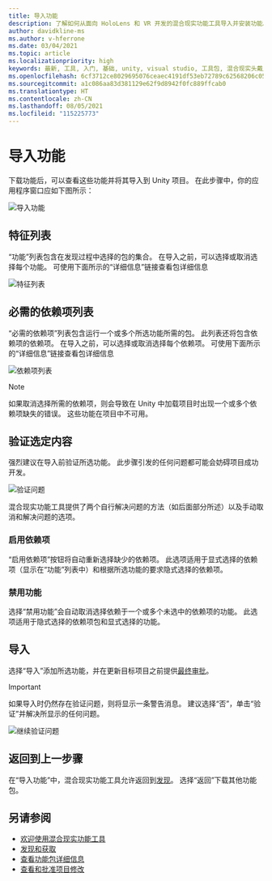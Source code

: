 ```yaml
---
title: 导入功能
description: 了解如何从面向 HoloLens 和 VR 开发的混合现实功能工具导入并安装功能。
author: davidkline-ms
ms.author: v-hferrone
ms.date: 03/04/2021
ms.topic: article
ms.localizationpriority: high
keywords: 最新, 工具, 入门, 基础, unity, visual studio, 工具包, 混合现实头戴显示设备, windows 混合现实头戴显示设备, 虚拟现实头戴显示设备, 安装, Windows, HoloLens, 仿真器, unreal, openxr
ms.openlocfilehash: 6cf3712ce8029695076ceaec4191df53eb72789c62568206c056f1afc6c04c3b
ms.sourcegitcommit: a1c086aa83d381129e62f9d8942f0fc889ffcab0
ms.translationtype: HT
ms.contentlocale: zh-CN
ms.lasthandoff: 08/05/2021
ms.locfileid: "115225773"
---
```

# <a name="importing-features"></a>导入功能

下载功能后，可以查看这些功能并将其导入到 Unity 项目。 在此步骤中，你的应用程序窗口应如下图所示：

![导入功能](images/FeatureToolImport.png)

## <a name="features-list"></a>特征列表

“功能”列表包含在发现过程中选择的包的集合。 在导入之前，可以选择或取消选择每个功能。 可使用下面所示的“详细信息”链接查看包详细信息

![特征列表](images/FeaturesList.png)

## <a name="required-dependencies-list"></a>必需的依赖项列表

“必需的依赖项”列表包含运行一个或多个所选功能所需的包。 此列表还将包含依赖项的依赖项。 在导入之前，可以选择或取消选择每个依赖项。 可使用下面所示的“详细信息”链接查看包详细信息

![依赖项列表](images/RequiredDependencyList.png)

> [!NOTE]
> 如果取消选择所需的依赖项，则会导致在 Unity 中加载项目时出现一个或多个依赖项缺失的错误。 这些功能在项目中不可用。

## <a name="validating-selections"></a>验证选定内容

强烈建议在导入前验证所选功能。 此步骤引发的任何问题都可能会妨碍项目成功开发。

![验证问题](images/ValidationIssues.png)

混合现实功能工具提供了两个自行解决问题的方法（如后面部分所述）以及手动取消和解决问题的选项。

### <a name="enable-dependencies"></a>启用依赖项

“启用依赖项”按钮将自动重新选择缺少的依赖项。 此选项适用于显式选择的依赖项（显示在“功能”列表中）和根据所选功能的要求隐式选择的依赖项。

### <a name="disable-features"></a>禁用功能

选择“禁用功能”会自动取消选择依赖于一个或多个未选中的依赖项的功能。 此选项适用于隐式选择的依赖项包和显式选择的功能。

## <a name="importing"></a>导入

选择“导入”添加所选功能，并在更新目标项目之前提供[最终审批](reviewing-changes.md)。

> [!IMPORTANT]
> 如果导入时仍然存在验证问题，则将显示一条警告消息。 建议选择“否”，单击“验证”并解决所显示的任何问题。
>
> ![继续验证问题](images/ValidationContinueAnyway.png)

## <a name="going-back-to-the-previous-step"></a>返回到上一步骤

在“导入功能”中，混合现实功能工具允许返回到[发现](discovering-features.md)。 选择“返回”下载其他功能包。

## <a name="see-also"></a>另请参阅

- [欢迎使用混合现实功能工具](welcome-to-mr-feature-tool.md)
- [发现和获取](discovering-features.md)
- [查看功能包详细信息](viewing-package-details.md)
- [查看和批准项目修改](reviewing-changes.md)
